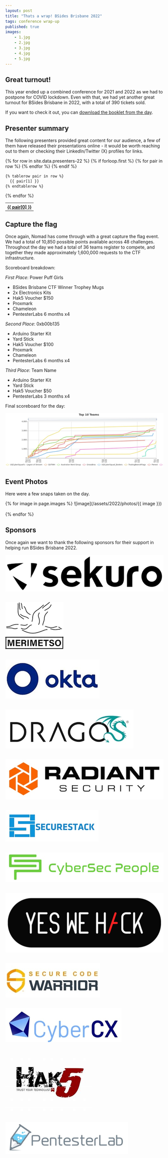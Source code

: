 ```yaml
---
layout: post
title: "Thats a wrap! BSides Brisbane 2022"
tags: conference wrap-up
published: true
images: 
    - 1.jpg
    - 2.jpg
    - 3.jpg
    - 4.jpg
    - 5.jpg
---
```


## Great turnout!
This year ended up a combined conference for 2021 and 2022 as we had to postpone for COVID lockdown. Even with that, we had yet another great turnout for BSides Brisbane in 2022, with a total of 390 tickets sold. 

If you want to check it out, you can [download the booklet from the day](/assets/2022/booklet/booklet.pdf).

## Presenter summary
The following presenters provided great content for our audience, a few of them have released their presentations online - it would be worth reaching out to them or checking their LinkedIn/Twitter (X) profiles for links.

<table class="presenters">
  {% for row in site.data.presenters-22 %}
    {% if forloop.first %}
    <tr>
      {% for pair in row %}
        <th><a href="#">{{ pair[0] }}</a></th>
      {% endfor %}
    </tr>
    {% endif %}

    {% tablerow pair in row %}
      {{ pair[1] }}
    {% endtablerow %}
  {% endfor %}
</table>

## Capture the flag
Once again, Nomad has come through with a great capture the flag event. We had a total of 10,850 possible points available across 48 challenges. Throughout the day we had a total of 36 teams register to compete, and together they made approximately 1,600,000 requests to the CTF infrastructure.

Scoreboard breakdown:

*First Place*: Power Puff Girls
* BSides Brisbane CTF Winner Trophey Mugs
* 2x Electronics Kits
* Hak5 Voucher $150
* Proxmark
* Chameleon
* PentesterLabs 6 months x4

*Second Place*: 0xb00b135
* Arduino Starter Kit
* Yard Stick
* Hak5 Voucher $100
* Proxmark
* Chameleon
* PentesterLabs 6 months x4

*Third Place*: Team Name
* Arduino Starter Kit
* Yard Stick
* Hak5 Voucher $50
* PentesterLabs 3 months x4 

Final scoreboard for the day:

![image](/assets/2023/ctf/timeline.jpg) 

## Event Photos
Here were a few snaps taken on the day.

{% for image in page.images %}
![image](/assets/2022/photos/{{ image }})
<br /><br />
{% endfor %}

## Sponsors
Once again we want to thank the following sponsors for their support in helping run BSides Brisbane 2022.

![image](/assets/2022/sponsors/sekuro.jpg#sponsor)
<br /><br />

![image](/assets/2022/sponsors/merimetso.jpg#sponsor)
<br /><br />

![image](/assets/2022/sponsors/okta.jpg#sponsor)
<br /><br />

![image](/assets/2022/sponsors/dragos.jpg#sponsor)
<br /><br />

![image](/assets/2022/sponsors/radiant.jpg#sponsor)
<br /><br />

![image](/assets/2022/sponsors/securestack.jpg#sponsor)
<br /><br />

![image](/assets/2022/sponsors/cybersecpeople.jpg#sponsor)
<br /><br />

![image](/assets/2022/sponsors/yeswehack.jpg#sponsor)
<br /><br />

![image](/assets/2022/sponsors/securecodewarrior.jpg#sponsor)
<br /><br />

![image](/assets/2022/sponsors/cybercx.jpg#sponsor)
<br /><br />

![image](/assets/2022/sponsors/hak5.jpg#sponsor)
<br /><br />

![image](/assets/2022/sponsors/pentesterlab.jpg#sponsor)